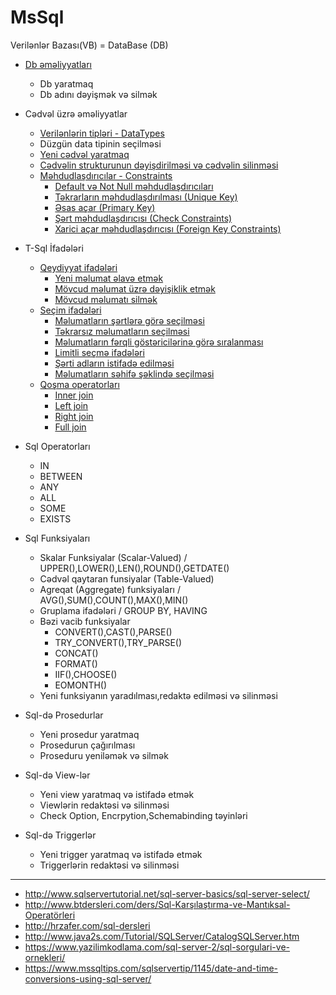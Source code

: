 # MsSql
Verilənlər Bazası(VB) = DataBase (DB)

- [Db əməliyyatları](/docs/database.md)
  - Db yaratmaq
  - Db adını dəyişmək və silmək

- Cədvəl üzrə əməliyyatlar
  - [Verilənlərin tipləri - DataTypes](/docs/datatypes.md)
  - Düzgün data tipinin seçilməsi
  - [Yeni cədvəl yaratmaq](/docs/createtable.md)
  - [Cədvəlin strukturunun dəyişdirilməsi və cədvəlin silinməsi](/docs/createtable.md#modify)
  - [Məhdudlaşdırıcılar - Constraints](/docs/constraints.md)
    - [Default və Not Null məhdudlaşdırıcıları](/docs/constraints.md#notnull)
    - [Təkrarların məhdudlaşdırılması (Unique Key)](/docs/constraints.md#uniquekey)
    - [Əsas açar (Primary Key)](/docs/constraints.md#primarykey)
    - [Şərt məhdudlaşdırıcısı (Check Constraints)](/docs/constraints.md#check)
    - [Xarici açar məhdudlaşdırıcısı (Foreign Key Constraints)](/docs/constraints.md#foreignkey)

- T-Sql İfadələri
  - [Qeydiyyat ifadələri](/docs/dml.md)
    - [Yeni məlumat əlavə etmək](/docs/dml.md#insert)
    - [Mövcud məlumat üzrə dəyişiklik etmək](/docs/dml.md#update)
    - [Mövcud məlumatı silmək](/docs/dml.md#delete)
  - [Seçim ifadələri](/docs/dql.md)
    - [Məlumatların şərtlərə görə seçilməsi](/docs/dql.md#search1)
    - [Təkrarsız məlumatların seçilməsi](/docs/dql.md#distinct)
    - [Məlumatların fərqli göstəricilərinə görə sıralanması](/docs/dql.md#order)
    - [Limitli seçmə ifadələri](/docs/dql.md#top)
    - [Şərti adların istifadə edilməsi](/docs/dql.md#alias)
    - [Məlumatların səhifə şəklində seçilməsi](/docs/dql.md#paging)
  - [Qoşma operatorları](/docs/join.md)
    - [Inner join](/docs/join.md#innerjoin)
    - [Left join](/docs/join.md#leftjoin)
    - [Right join](/docs/join.md#rightjoin)
    - [Full join](/docs/join.md#fulljoin)

- Sql Operatorları
  - IN
  - BETWEEN
  - ANY
  - ALL
  - SOME
  - EXISTS

- Sql Funksiyaları
  - Skalar Funksiyalar (Scalar-Valued) / UPPER(),LOWER(),LEN(),ROUND(),GETDATE()
  - Cədvəl qaytaran funsiyalar (Table-Valued)
  - Agreqat (Aggregate) funksiyaları / AVG(),SUM(),COUNT(),MAX(),MIN()
  - Gruplama ifadələri / GROUP BY, HAVING
  - Bəzi vacib funksiyalar
    - CONVERT(),CAST(),PARSE()
    - TRY_CONVERT(),TRY_PARSE()
    - CONCAT()
    - FORMAT()
    - IIF(),CHOOSE()
    - EOMONTH()
  - Yeni funksiyanın yaradılması,redaktə edilməsi və silinməsi
  
- Sql-də Prosedurlar
  - Yeni prosedur yaratmaq
  - Prosedurun çağırılması
  - Proseduru yeniləmək və silmək

- Sql-də View-lər
  - Yeni view yaratmaq və istifadə etmək
  - Viewlərin redaktəsi və silinməsi
  - Check Option, Encrpytion,Schemabinding təyinləri

- Sql-də Triggerlər
  - Yeni trigger yaratmaq və istifadə etmək
  - Triggerlərin redaktəsi və silinməsi


----------------------------------------------------------------------------
- http://www.sqlservertutorial.net/sql-server-basics/sql-server-select/
- http://www.btdersleri.com/ders/Sql-Karşılaştırma-ve-Mantıksal-Operatörleri
- http://hrzafer.com/sql-dersleri
- http://www.java2s.com/Tutorial/SQLServer/CatalogSQLServer.htm
- https://www.yazilimkodlama.com/sql-server-2/sql-sorgulari-ve-ornekleri/
- https://www.mssqltips.com/sqlservertip/1145/date-and-time-conversions-using-sql-server/
